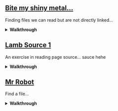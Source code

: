 

## [Bite my shiny metal...](https://pecanplus.ecusdf.org/?page=challenges&challenge=bite_my_shiny_metal)

Finding files we can read but are not directly linked...

<details>
<summary><b>Walkthrough</b></summary>

1. Inspect the page 
1. Look at where the image is being served from <img source>
1. `Can you find the file` ok lets do that...
1. Can we do directory listing [img source](https://pecanplus.ecusdf.org/challenges/bite_my_shiny_metal) ...
1. Can we brute force ...
```sh
# check the help
gobuster help dir

# build the brute
gobuster dir -u https://pecanplus.ecusdf.org/challenges/bite_my_shiny_metal -w /usr/share/wordlists/dirbuster/directory-list-2.3-small.txt -s 200 -b ''
```
1. Did you find any files?

</details>


## [Lamb Source 1](https://pecanplus.ecusdf.org/?page=challenges&challenge=lamb_source1)

An exercise in reading page source... sauce hehe

<details>
<summary><b>Walkthrough</b></summary>

1. Load the challenge page
1. Inspect the source for the page...

</details>

## [Mr Robot](https://pecanplus.ecusdf.org/?page=challenges&challenge=mr_robot)

Find a file...

<details>
<summary><b>Walkthrough</b></summary>

1. Load source and notice working directory is `challenges/mr_robot/`
1. Can we dir list... https://pecanplus.ecusdf.org/challenges/mr_robot
1. lets try a gobuster
```sh
gobuster dir -u https://pecanplus.ecusdf.org/challenges/mr_robot -w /usr/share/wordlists/dirbuster/directory-list-2.3-small.txt -s 200 -b ''
```
1. Of course .. robots
1. Go to the restricted page
1. inspect source
1. Go to the newly found page
1. flag!

</details>
